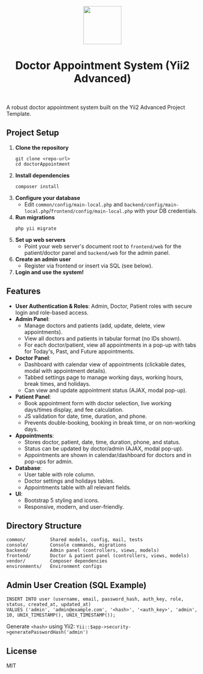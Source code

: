 <p align="center">
    <a href="https://github.com/yiisoft" target="_blank">
        <img src="https://avatars0.githubusercontent.com/u/993323" height="100px">
    </a>
    <h1 align="center">Doctor Appointment System (Yii2 Advanced)</h1>
    <br>
</p>

A robust doctor appointment system built on the Yii2 Advanced Project Template.

## Project Setup

1. **Clone the repository**
   ```
   git clone <repo-url>
   cd doctorAppointment
   ```
2. **Install dependencies**
   ```
   composer install
   ```
3. **Configure your database**
   - Edit `common/config/main-local.php` and `backend/config/main-local.php`/`frontend/config/main-local.php` with your DB credentials.
4. **Run migrations**
   ```
   php yii migrate
   ```
5. **Set up web servers**
   - Point your web server's document root to `frontend/web` for the patient/doctor panel and `backend/web` for the admin panel.
6. **Create an admin user**
   - Register via frontend or insert via SQL (see below).
7. **Login and use the system!**

## Features

- **User Authentication & Roles**: Admin, Doctor, Patient roles with secure login and role-based access.
- **Admin Panel**:
  - Manage doctors and patients (add, update, delete, view appointments).
  - View all doctors and patients in tabular format (no IDs shown).
  - For each doctor/patient, view all appointments in a pop-up with tabs for Today's, Past, and Future appointments.
- **Doctor Panel**:
  - Dashboard with calendar view of appointments (clickable dates, modal with appointment details).
  - Tabbed settings page to manage working days, working hours, break times, and holidays.
  - Can view and update appointment status (AJAX, modal pop-up).
- **Patient Panel**:
  - Book appointment form with doctor selection, live working days/times display, and fee calculation.
  - JS validation for date, time, duration, and phone.
  - Prevents double-booking, booking in break time, or on non-working days.
- **Appointments**:
  - Stores doctor, patient, date, time, duration, phone, and status.
  - Status can be updated by doctor/admin (AJAX, modal pop-up).
  - Appointments are shown in calendar/dashboard for doctors and in pop-ups for admin.
- **Database**:
  - User table with role column.
  - Doctor settings and holidays tables.
  - Appointments table with all relevant fields.
- **UI**:
  - Bootstrap 5 styling and icons.
  - Responsive, modern, and user-friendly.

## Directory Structure

```
common/         Shared models, config, mail, tests
console/        Console commands, migrations
backend/        Admin panel (controllers, views, models)
frontend/       Doctor & patient panel (controllers, views, models)
vendor/         Composer dependencies
environments/   Environment configs
```

## Admin User Creation (SQL Example)

```
INSERT INTO user (username, email, password_hash, auth_key, role, status, created_at, updated_at)
VALUES ('admin', 'admin@example.com', '<hash>', '<auth_key>', 'admin', 10, UNIX_TIMESTAMP(), UNIX_TIMESTAMP());
```
Generate `<hash>` using Yii2: `Yii::$app->security->generatePasswordHash('admin')`

## License

MIT
